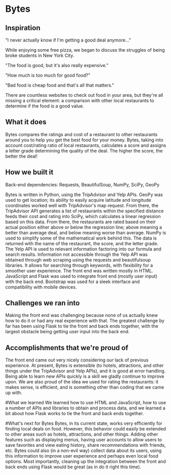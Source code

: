 <h1>Bytes</h1>

<h2>Inspiration</h2>

"I never actually know if I'm getting a good deal anymore..."

While enjoying some free pizza, we began to discuss the struggles of being broke students in New York City.

"The food is good, but it's also really expensive."

"How much is too much for good food?"

"Bad food is cheap food and that's all that matters."

There are countless websites to check out food in your area, but they're all missing a critical element: a comparison with other local restaurants to determine if the food is a good value.

<h2>What it does</h2>

Bytes compares the ratings and cost of a restaurant to other restaurants around you to help you get the best food for your money. Bytes, taking into account cost/rating ratio of local restaurants, calculates a score and assigns a letter grade determining the quality of the deal. The higher the score, the better the deal!

<h2>How we built it</h2>

Back-end dependencies: Requests, BeautifulSoup, NumPy, SciPy, GeoPy

Bytes is written in Python, using the TripAdvisor and Yelp APIs. GeoPy was used to get location; its ability to easily acquire latitude and longitude coordinates worked well with TripAdvisor's map request. From there, the TripAdvisor API generates a list of restaurants within the specified distance feeds their cost and rating into SciPy, which calculates a linear regression based on this data. From there, the restaurants are rated based on their actual position either above or below the regression line; above meaning a better than average deal, and below meaning worse than average. NumPy is used to simplify some of the mathematical work behind this. The data is returned with the name of the restaurant, the score, and the letter grade. The Yelp API is used to relevant information factoring into our formula and search results. Information not accessible through the Yelp API was obtained through web scraping using the requests and beautifulsoup libraries. It allows for searching through keywords, with flexibility for a smoother user experience. The front end was written mostly in HTML. JavaScript and Flask was used to integrate front end (mostly user input) with the back end. Bootstrap was used for a sleek interface and compatibility with mobile devices.

<h2>Challenges we ran into</h2>

Making the front end was challenging because none of us actually knew how to do it or had any real experience with that. The greatest challenge by far has been using Flask to tie the front and back ends together, with the largest obstacle being getting user input into the back end.

<h2>Accomplishments that we're proud of</h2>

The front end came out very nicely considering our lack of previous experience. At present, Bytes is extensible (to hotels, attractions, and other things under the TripAdvisor and Yelp APIs), and it is good at error handling. Being able to learn new APIs quickly is a skill we gladly continue to improve upon. We are also proud of the idea we used for rating the restaurants: it makes sense, is efficient, and is something other than coding that we came up with.

#What we learned
We learned how to use HTML and JavaScript, how to use a number of APIs and libraries to obtain and process data, and we learned a bit about how Flask works to tie the front and back ends together.

#What's next for Bytes
Bytes, in its current state, works very efficiently for finding local deals on food. However, this behavior could easily be extended to other areas such as hotels, attractions, and other things. Adding other features such as displaying menus, having user accounts to allow users to save favorites and view eating history, share recommendations with friends, etc. Bytes could also (in a non-evil way) collect data about its users, using this information to improve user experience and perhaps even local food options. Most importantly, cleaning up the integration between the front and back ends using Flask would be great (as in do it right this time).
